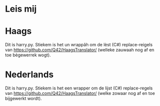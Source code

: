 Leis mij
===

Haags
==
Dit is harry.py. Stiekem is het un wrappâh om de lèst (C#) replace-reigels van https://github.com/Q42/HaagsTranslator/ (welleke zauwaah nog af en toe bègewerrek wogt).


Nederlands
==
Dit is harry.py. Stiekem is het een wrapper om de lijst (C#) replace-regels van https://github.com/Q42/HaagsTranslator/ (welke zowaar nog af en toe bijgewerkt wordt).
